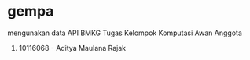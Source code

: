 # gempa
mengunakan data API BMKG
Tugas Kelompok Komputasi Awan
Anggota 
1. 10116068 - Aditya Maulana Rajak
